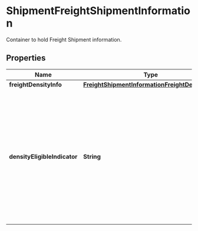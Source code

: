 

# ShipmentFreightShipmentInformation

Container to hold Freight Shipment information.

## Properties

| Name | Type | Description | Notes |
|------------ | ------------- | ------------- | -------------|
|**freightDensityInfo** | [**FreightShipmentInformationFreightDensityInfo**](FreightShipmentInformationFreightDensityInfo.md) |  |  [optional] |
|**densityEligibleIndicator** | **String** | The presence of the tag indicates that the rate request is density based. For Density Based Rating (DBR), the customer must have DBR Contract Service. |  [optional] |



